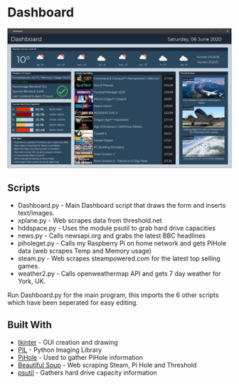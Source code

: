 # Dashboard

![alt text](https://github.com/A-Wheeto/Dashboard/blob/master/dashboard.JPG?raw=true)

## Scripts

- Dashboard.py - Main Dashboard script that draws the form and inserts text/images.
- xplane.py - Web scrapes data from threshold.net
- hddspace.py - Uses the module psutil to grab hard drive capacities
- news.py - Calls newsapi.org and grabs the latest BBC headlines
- piholeget.py - Calls my Raspberry Pi on home network and gets PiHole data (web scrapes Temp and Memory usage)
- steam.py - Web scrapes steampowered.com for the latest top selling games.
- weather2.py - Calls openweathermap API and gets 7 day weather for York, UK.

Run Dashboard.py for the main program, this imports the 6 other scripts which have been seperated for easy editing.

## Built With

* [tkinter](https://docs.python.org/3/library/tkinter.html) - GUI creation and drawing
* [PIL](https://pillow.readthedocs.io/en/stable/) - Python Imaging Library
* [PiHole](https://pypi.org/project/PiHole-api/) - Used to gather PiHole information
* [Beautiful Soup](https://www.crummy.com/software/BeautifulSoup/bs4/doc/) - Web scraping Steam, Pi Hole and Threshold
* [psutil](https://pypi.org/project/psutil/) - Gathers hard drive capacity information
